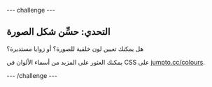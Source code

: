 --- challenge ---
## التحدي: حسِّن شكل الصورة
هل يمكنك تعيين لون خلفية للصورة؟ أو زوايا مستديرة؟

يمكنك العثور على المزيد من أسماء الألوان في CSS على <a href="http://jumpto.cc/colours" target="_blank">jumpto.cc/colours</a>.




--- /challenge ---